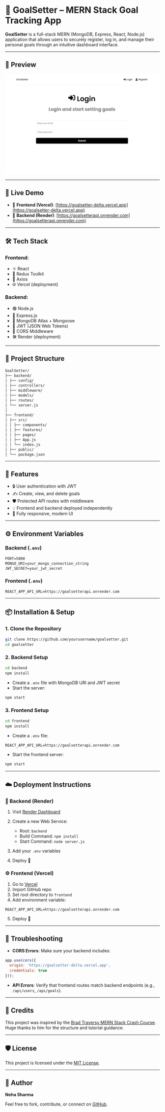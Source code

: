 # 🎯 GoalSetter – MERN Stack Goal Tracking App

**GoalSetter** is a full-stack MERN (MongoDB, Express, React, Node.js) application that allows users to securely register, log in, and manage their personal goals through an intuitive dashboard interface.

---
## 📸 Preview

![Project Screenshot](./frontend/public/previewG.png) <!-- Ensure preview image is saved in the assets folder -->

---

## 🚀 Live Demo

- 🔗 **Frontend (Vercel)**: [https://goalsetter-delta.vercel.app](https://goalsetter-delta.vercel.app)
- 🔗 **Backend (Render)**: [https://goalsetterapi.onrender.com](https://goalsetterapi.onrender.com)

---

## 🛠 Tech Stack

### Frontend:
- ⚛️ React
- 🧰 Redux Toolkit
- 📡 Axios
- 🌐 Vercel (deployment)

### Backend:
- 🟢 Node.js
- 🚂 Express.js
- 🍃 MongoDB Atlas + Mongoose
- 🔐 JWT (JSON Web Tokens)
- 🧱 CORS Middleware
- 🛠️ Render (deployment)

---

## 📁 Project Structure
```
GoalSetter/
├── backend/
│ ├── config/
│ ├── controllers/
│ ├── middleware/
│ ├── models/
│ ├── routes/
│ └── server.js
│
├── frontend/
│ ├── src/
│ │ ├── components/
│ │ ├── features/
│ │ ├── pages/
│ │ ├── App.js
│ │ └── index.js
│ ├── public/
│ └── package.json

```
---

## 🔑 Features

- 🔒 User authentication with JWT
- ✍️ Create, view, and delete goals
- 🛡️ Protected API routes with middleware
- 💡 Frontend and backend deployed independently
- 📱 Fully responsive, modern UI

---

## ⚙️ Environment Variables

### Backend (`.env`)
```env
PORT=5000
MONGO_URI=your_mongo_connection_string
JWT_SECRET=your_jwt_secret
```
### Frontend (`.env`)
```env
REACT_APP_API_URL=https://goalsetterapi.onrender.com
```
---

## 📦 Installation & Setup

### 1. Clone the Repository

```bash
git clone https://github.com/yourusername/goalsetter.git
cd goalsetter
```

### 2. Backend Setup

```bash
cd backend
npm install
```

* Create a `.env` file with MongoDB URI and JWT secret
* Start the server:

```bash
npm start
```

### 3. Frontend Setup

```bash
cd frontend
npm install
```

* Create a `.env` file:

```env
REACT_APP_API_URL=https://goalsetterapi.onrender.com
```

* Start the frontend server:

```bash
npm start
```

---

## ☁️ Deployment Instructions

### 🔧 Backend (Render)

1. Visit [Render Dashboard](https://dashboard.render.com/)
2. Create a new Web Service:

   * Root: `backend`
   * Build Command: `npm install`
   * Start Command: `node server.js`
3. Add your `.env` variables
4. Deploy 🚀

### ⚙️ Frontend (Vercel)

1. Go to [Vercel](https://vercel.com/)
2. Import GitHub repo
3. Set root directory to `frontend`
4. Add environment variable:

```env
REACT_APP_API_URL=https://goalsetterapi.onrender.com
```

5. Deploy 🚀

---

## 🧠 Troubleshooting

* **CORS Errors**: Make sure your backend includes:

```js
app.use(cors({
  origin: 'https://goalsetter-delta.vercel.app',
  credentials: true
}));
```

* **API Errors**: Verify that frontend routes match backend endpoints (e.g., `/api/users`, `/api/goals`).

---

## 🙌 Credits

This project was inspired by the [Brad Traversy MERN Stack Crash Course](https://www.youtube.com/c/TraversyMedia).
Huge thanks to him for the structure and tutorial guidance.

---

## 🛡 License

This project is licensed under the [MIT License](LICENSE).

---

## 👤 Author

**Neha Sharma**

Feel free to fork, contribute, or connect on [GitHub](https://github.com/neha-iitjdh).

